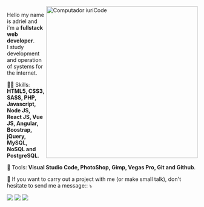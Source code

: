 <img src="https://raw.githubusercontent.com/MicaelliMedeiros/micaellimedeiros/master/image/computer-illustration.png" min-width="400px" max-width="400px" width="400px" align="right" alt="Computador iuriCode">

<p align="left"> 
  Hello my name is adriel and i'm a <strong>fullstack web developer</strong>.<br>
  I study development and operation of systems for the internet.
</p>

<p align="left">
  💪🏼 Skills: <strong>HTML5, CSS3, SASS, PHP, Javascript, Node JS, React JS, Vue JS, Angular, Boostrap, jQuery, MySQL, NoSQL and PostgreSQL</strong>.
</p>

<p align="left">
  💼 Tools: <strong>Visual Studio Code, PhotoShop, Gimp, Vegas Pro, Git and Github</strong>.
</p>

<p align="left">
  💌 If you want to carry out a project with me (or make small talk), don't hesitate to send me a message:: ⤵️
</p>

<p align="left">
  <a href="#" alt="Linkedin">
  <img src="https://img.shields.io/badge/-Linkedin-0e76a8?style=flat-square&logo=Linkedin&logoColor=white&link=LINK-DO-SEU-LINKEDIN" /></a>

  <a href="#" alt="Facebook">
  <img src="https://img.shields.io/badge/-Facebook-3b5998?style=flat-square&labelColor=3b5998&logo=facebook&logoColor=white&link=LINK-DO-SEU-FACEBOOK"/></a>

  <a href="#" alt="Instagram">
  <img src="https://img.shields.io/badge/-Instagram-DF0174?style=flat-square&labelColor=DF0174&logo=instagram&logoColor=white&link=LINK-DO-SEU-INSTAGRAM"/></a>
</p>  

